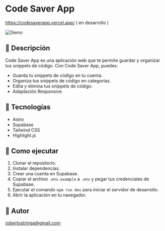 # Code Saver App 
https://codesaverapp.vercel.app/
( en desarrollo )

![Demo](https://codesaverapp.vercel.app/screenshot.png)


## 📝 Descripción
Code Saver App es una aplicación web que te permite guardar y organizar tus snippets de código. Con Code Saver App, puedes:

- Guarda tu snippets de código en tu cuenta.
- Organiza tus snippets de código en categorías.
- Edita y elimina tus snippets de código.
- Adaptación Responsive.

## 📝 Tecnologías
- Astro
- Supabase
- Tailwind CSS
- Highlight.js

## 🚀 Como ejecutar
1. Clonar el repositorio.
2. Instalar dependencias.
3. Crear una cuenta en Supabase.
4. Copiar el archivo `.env.example` a `.env` y pegar tus credenciales de Supabase.
5. Ejecutar el comando `npm run dev` para iniciar el servidor de desarrollo.
6. Abrir la aplicación en tu navegador.

## 📝 Autor

robertostringa@gmail.com

